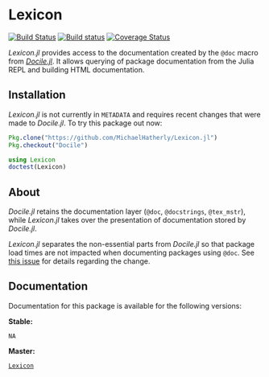 # Lexicon

[![Build Status][travis-img]][travis-url]
[![Build status][appveyor-img]][appveyor-url]
[![Coverage Status][coveralls-img]][coveralls-url]

*Lexicon.jl* provides access to the documentation created by the `@doc`
macro from [*Docile.jl*][docile-url]. It
allows querying of package documentation from the Julia REPL and
building HTML documentation.

## Installation

*Lexicon.jl* is not currently in `METADATA` and requires recent changes
that were made to *Docile.jl*. To try this package out
now:

```julia
Pkg.clone("https://github.com/MichaelHatherly/Lexicon.jl")
Pkg.checkout("Docile")

using Lexicon
doctest(Lexicon)
```

## About

*Docile.jl* retains the documentation layer (`@doc`, `@docstrings`,
`@tex_mstr`), while *Lexicon.jl* takes over the presentation of
documentation stored by *Docile.jl*.

*Lexicon.jl* separates the non-essential parts from *Docile.jl* so that
package load times are not impacted when documenting packages using
`@doc`. See [this issue][issue-url] for details regarding the change.

## Documentation

Documentation for this package is available for the following versions:

**Stable:**

`NA`

**Master:**

[`Lexicon`][docs-master-url]

[travis-img]: https://travis-ci.org/MichaelHatherly/Lexicon.jl.svg?branch=master
[travis-url]: https://travis-ci.org/MichaelHatherly/Lexicon.jl

[appveyor-img]: https://ci.appveyor.com/api/projects/status/qmuv67ku625ioiwc/branch/master
[appveyor-url]: https://ci.appveyor.com/project/MichaelHatherly/lexicon-jl/branch/master

[coveralls-img]: https://img.shields.io/coveralls/MichaelHatherly/Lexicon.jl.svg
[coveralls-url]: https://coveralls.io/r/MichaelHatherly/Lexicon.jl

[docile-url]: https://github.com/MichaelHatherly/Docile.jl

[issue-url]: https://github.com/MichaelHatherly/Docile.jl/issues/27

[docs-master-url]: https://michaelhatherly.github.io/Lexicon.jl/master/index.html
